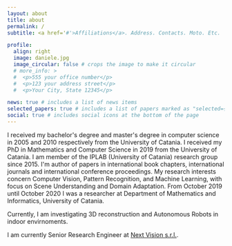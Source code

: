 ```yaml
---
layout: about
title: about
permalink: /
subtitle: <a href='#'>Affiliations</a>. Address. Contacts. Moto. Etc.

profile:
  align: right
  image: daniele.jpg
  image_circular: false # crops the image to make it circular
  # more_info: >
  #  <p>555 your office number</p>
  #  <p>123 your address street</p>
  #  <p>Your City, State 12345</p>

news: true # includes a list of news items
selected_papers: true # includes a list of papers marked as "selected={true}"
social: true # includes social icons at the bottom of the page
---
```


I received my bachelor's degree and master's degree in computer science
in 2005 and 2010 respectively from the University of Catania. I received
my PhD in Mathematics and Computer Science in 2019 from the University
of Catania. I am member of the IPLAB (University of Catania) research
group since 2015. I'm author of papers in international book chapters,
international journals and international conference proceedings. My
research interests concern Computer Vision, Pattern Recognition, and
Machine Learning, with focus on Scene Understanding and Domain
Adaptation. From October 2019 until October 2020 I was a researcher
at Department of Mathematics and Informatics, University of Catania.

Currently, I am investigating 3D reconstruction and Autonomous Robots in indoor envirnoments.

I am currently Senior Research Engineer at [Next Vision s.r.l.](https://www.nextvisionlab.it/).
